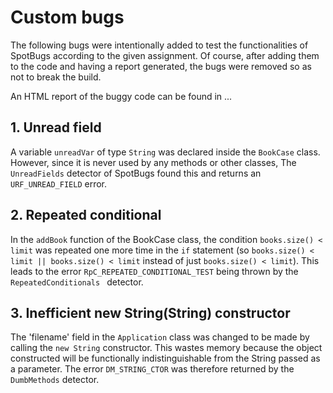 # Custom bugs
The following bugs were intentionally added to test the functionalities of SpotBugs according to the given assignment. Of course, after adding them to the code and having a report generated, the bugs were removed so as not to break the build. 

An HTML report of the buggy code can be found in ...
## 1. Unread field
A variable `unreadVar` of type `String` was declared inside the `BookCase` class. However, since it is never used by any methods or other classes, The `UnreadFields` detector of SpotBugs found this and returns an `URF_UNREAD_FIELD` error.

## 2. Repeated conditional
In the `addBook` function of the BookCase class, the condition `books.size() < limit` was repeated one more time in the `if` statement (so `books.size() < limit || books.size() < limit` instead of just `books.size() < limit`). This leads to the error `RpC_REPEATED_CONDITIONAL_TEST` being thrown by the `RepeatedConditionals
` detector.

## 3. Inefficient new String(String) constructor
The 'filename' field in the `Application` class was changed to be made by calling the `new String` constructor. This wastes memory because the object constructed will be functionally indistinguishable from the String passed as a parameter. The error `DM_STRING_CTOR` was therefore returned by the `DumbMethods` detector.

